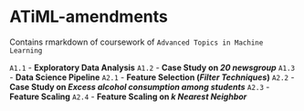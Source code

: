 # ATiML-amendments
Contains rmarkdown of coursework of `Advanced Topics in Machine Learning`

`A1.1` - __Exploratory Data Analysis__
`A1.2` - __Case Study on _20 newsgroup___
`A1.3` - __Data Science Pipeline__
`A2.1` - __Feature Selection (_Filter Techniques_)__
`A2.2` - __Case Study on _Excess alcohol consumption among students___
`A2.3` - __Feature Scaling__
`A2.4` - __Feature Scaling on _k Nearest Neighbor___
